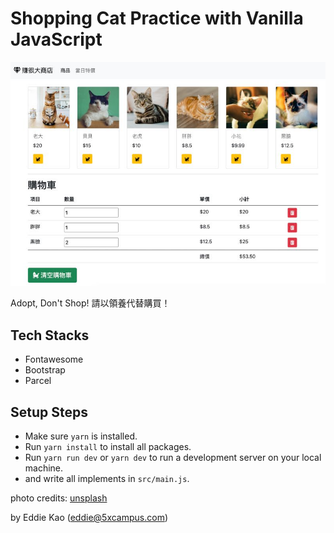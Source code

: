# Shopping Cat Practice with Vanilla JavaScript

![shopping cat](screenshots/main.jpg)

Adopt, Don't Shop! 請以領養代替購買！

## Tech Stacks

- Fontawesome
- Bootstrap
- Parcel

## Setup Steps

- Make sure `yarn` is installed.
- Run `yarn install` to install all packages.
- Run `yarn run dev` or `yarn dev` to run a development server on your local machine.
- and write all implements in `src/main.js`.

photo credits: [unsplash](https://unsplash.com/)

by Eddie Kao (eddie@5xcampus.com)
